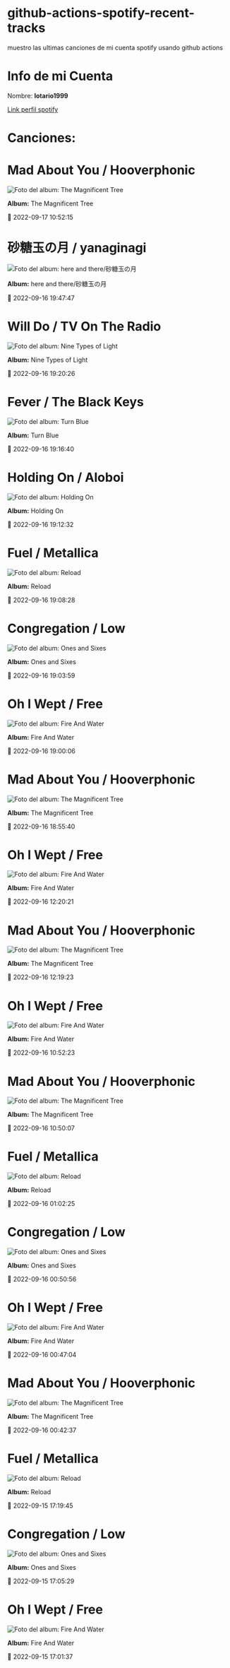 

# github-actions-spotify-recent-tracks        

muestro las ultimas canciones de mi cuenta spotify usando github actions

# Info de mi Cuenta
Nombre: **lotario1999**

[Link perfil spotify](https://open.spotify.com/user/lotario1999)

# Canciones:



# **Mad About You** / Hooverphonic

![Foto del album: The Magnificent Tree](https://i.scdn.co/image/ab67616d00001e02adc391e06a1ecdc2cb4d193f)

**Album:** The Magnificent Tree

📅 2022-09-17 10:52:15


# **砂糖玉の月** / yanaginagi

![Foto del album: here and there/砂糖玉の月](https://i.scdn.co/image/ab67616d00001e02f3ca40d8557edf1e345f0623)

**Album:** here and there/砂糖玉の月

📅 2022-09-16 19:47:47


# **Will Do** / TV On The Radio

![Foto del album: Nine Types of Light](https://i.scdn.co/image/ab67616d00001e02236e058ccdf0522208cc8397)

**Album:** Nine Types of Light

📅 2022-09-16 19:20:26


# **Fever** / The Black Keys

![Foto del album: Turn Blue](https://i.scdn.co/image/ab67616d00001e021af8fb0d8859055d35d2290f)

**Album:** Turn Blue

📅 2022-09-16 19:16:40


# **Holding On** / Aloboi

![Foto del album: Holding On](https://i.scdn.co/image/ab67616d00001e02b3d3513c75c8754729fc4a54)

**Album:** Holding On

📅 2022-09-16 19:12:32


# **Fuel** / Metallica

![Foto del album: Reload](https://i.scdn.co/image/ab67616d00001e0206cb74d39d123ebe1b3c6631)

**Album:** Reload

📅 2022-09-16 19:08:28


# **Congregation** / Low

![Foto del album: Ones and Sixes](https://i.scdn.co/image/ab67616d00001e02af105fb7defe734231228f27)

**Album:** Ones and Sixes

📅 2022-09-16 19:03:59


# **Oh I Wept** / Free

![Foto del album: Fire And Water](https://i.scdn.co/image/ab67616d00001e02753c41c7fdc5e78ba017bbf5)

**Album:** Fire And Water

📅 2022-09-16 19:00:06


# **Mad About You** / Hooverphonic

![Foto del album: The Magnificent Tree](https://i.scdn.co/image/ab67616d00001e02adc391e06a1ecdc2cb4d193f)

**Album:** The Magnificent Tree

📅 2022-09-16 18:55:40


# **Oh I Wept** / Free

![Foto del album: Fire And Water](https://i.scdn.co/image/ab67616d00001e02753c41c7fdc5e78ba017bbf5)

**Album:** Fire And Water

📅 2022-09-16 12:20:21


# **Mad About You** / Hooverphonic

![Foto del album: The Magnificent Tree](https://i.scdn.co/image/ab67616d00001e02adc391e06a1ecdc2cb4d193f)

**Album:** The Magnificent Tree

📅 2022-09-16 12:19:23


# **Oh I Wept** / Free

![Foto del album: Fire And Water](https://i.scdn.co/image/ab67616d00001e02753c41c7fdc5e78ba017bbf5)

**Album:** Fire And Water

📅 2022-09-16 10:52:23


# **Mad About You** / Hooverphonic

![Foto del album: The Magnificent Tree](https://i.scdn.co/image/ab67616d00001e02adc391e06a1ecdc2cb4d193f)

**Album:** The Magnificent Tree

📅 2022-09-16 10:50:07


# **Fuel** / Metallica

![Foto del album: Reload](https://i.scdn.co/image/ab67616d00001e0206cb74d39d123ebe1b3c6631)

**Album:** Reload

📅 2022-09-16 01:02:25


# **Congregation** / Low

![Foto del album: Ones and Sixes](https://i.scdn.co/image/ab67616d00001e02af105fb7defe734231228f27)

**Album:** Ones and Sixes

📅 2022-09-16 00:50:56


# **Oh I Wept** / Free

![Foto del album: Fire And Water](https://i.scdn.co/image/ab67616d00001e02753c41c7fdc5e78ba017bbf5)

**Album:** Fire And Water

📅 2022-09-16 00:47:04


# **Mad About You** / Hooverphonic

![Foto del album: The Magnificent Tree](https://i.scdn.co/image/ab67616d00001e02adc391e06a1ecdc2cb4d193f)

**Album:** The Magnificent Tree

📅 2022-09-16 00:42:37


# **Fuel** / Metallica

![Foto del album: Reload](https://i.scdn.co/image/ab67616d00001e0206cb74d39d123ebe1b3c6631)

**Album:** Reload

📅 2022-09-15 17:19:45


# **Congregation** / Low

![Foto del album: Ones and Sixes](https://i.scdn.co/image/ab67616d00001e02af105fb7defe734231228f27)

**Album:** Ones and Sixes

📅 2022-09-15 17:05:29


# **Oh I Wept** / Free

![Foto del album: Fire And Water](https://i.scdn.co/image/ab67616d00001e02753c41c7fdc5e78ba017bbf5)

**Album:** Fire And Water

📅 2022-09-15 17:01:37
